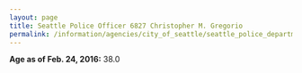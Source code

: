 ```yaml
---
layout: page
title: Seattle Police Officer 6827 Christopher M. Gregorio
permalink: /information/agencies/city_of_seattle/seattle_police_department/copbook/6827/
---
```


**Age as of Feb. 24, 2016:** 38.0
